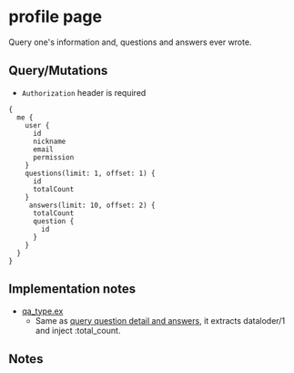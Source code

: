 # profile page

Query one's information and, questions and answers ever wrote.

## Query/Mutations
- `Authorization` header is required

```
{
  me {
    user {
      id
      nickname
      email
      permission
    }
    questions(limit: 1, offset: 1) {
      id
      totalCount
    }
     answers(limit: 10, offset: 2) {
      totalCount
      question {
        id
      }
    }
  }
}

```

## Implementation notes
- [qa_type.ex](https://github.com/hykw/absinthe_showcase/blob/master/src/lib/showcase_web/graphql/schema/qa_type.ex)
  - Same as [query question detail and answers](query_qanda.md), it extracts dataloder/1 and inject :total_count.

## Notes
